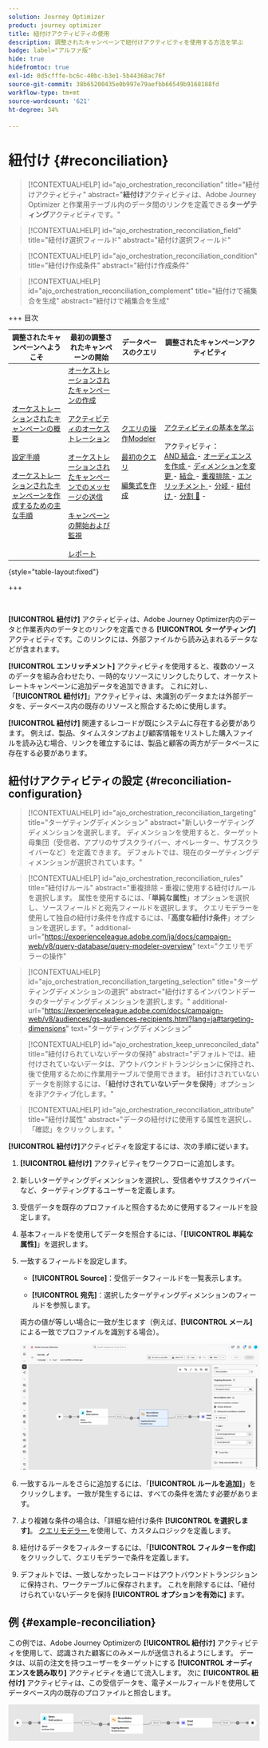 ```yaml
---
solution: Journey Optimizer
product: journey optimizer
title: 紐付けアクティビティの使用
description: 調整されたキャンペーンで紐付けアクティビティを使用する方法を学ぶ
badge: label="アルファ版"
hide: true
hidefromtoc: true
exl-id: 0d5cfffe-bc6c-40bc-b3e1-5b44368ac76f
source-git-commit: 38b65200435e0b997e79aefbb66549b9168188fd
workflow-type: tm+mt
source-wordcount: '621'
ht-degree: 34%

---
```


# 紐付け {#reconciliation}

>[!CONTEXTUALHELP]
>id="ajo_orchestration_reconciliation"
>title="紐付けアクティビティ"
>abstract="**紐付け**&#x200B;アクティビティは、Adobe Journey Optimizer と作業用テーブル内のデータ間のリンクを定義できる&#x200B;**ターゲティング**&#x200B;アクティビティです。"

>[!CONTEXTUALHELP]
>id="ajo_orchestration_reconciliation_field"
>title="紐付け選択フィールド"
>abstract="紐付け選択フィールド"

>[!CONTEXTUALHELP]
>id="ajo_orchestration_reconciliation_condition"
>title="紐付け作成条件"
>abstract="紐付け作成条件"

>[!CONTEXTUALHELP]
>id="ajo_orchestration_reconciliation_complement"
>title="紐付けで補集合を生成"
>abstract="紐付けで補集合を生成"

+++ 目次

| 調整されたキャンペーンへようこそ | 最初の調整されたキャンペーンの開始 | データベースのクエリ | 調整されたキャンペーンアクティビティ |
|---|---|---|---|
| [ オーケストレーションされたキャンペーンの概要 ](../gs-orchestrated-campaigns.md)<br/><br/>[ 設定手順 ](../configuration-steps.md)<br/><br/>[ オーケストレーションされたキャンペーンを作成するための主な手順 ](../gs-campaign-creation.md) | [ オーケストレーションされたキャンペーンの作成 ](../create-orchestrated-campaign.md)<br/><br/>[ アクティビティのオーケストレーション ](../orchestrate-activities.md)<br/><br/>[ オーケストレーションされたキャンペーンでのメッセージの送信 ](../send-messages.md)<br/><br/>[ キャンペーンの開始および監視 ](../start-monitor-campaigns.md)<br/><br/>[ レポート ](../reporting-campaigns.md) | [ クエリの操作Modeler](../orchestrated-rule-builder.md)<br/><br/>[ 最初のクエリ ](../build-query.md)<br/><br/>[ 編集式を作成 ](../edit-expressions.md) | [ アクティビティの基本を学ぶ ](about-activities.md)<br/><br/> アクティビティ：<br/>[AND 結合 ](and-join.md) - [ オーディエンスを作成 ](build-audience.md) - [ ディメンションを変更 ](change-dimension.md) - [ 結合 ](combine.md) - [ 重複排除 ](deduplication.md) - [ エンリッチメント ](enrichment.md) - [ 分岐 ](fork.md) - [ 紐付け ](reconciliation.md) - [ 分割 ](split.md) [&#128279;](wait.md) - |

{style="table-layout:fixed"}

+++

<br/>

**[!UICONTROL 紐付け]** アクティビティは、Adobe Journey Optimizer内のデータと作業表内のデータとのリンクを定義できる **[!UICONTROL ターゲティング]** アクティビティです。このリンクには、外部ファイルから読み込まれるデータなどが含まれます。

**[!UICONTROL エンリッチメント]** アクティビティを使用すると、複数のソースのデータを組み合わせたり、一時的なリソースにリンクしたりして、オーケストレートキャンペーンに追加データを追加できます。 これに対し、「**[!UICONTROL 紐付け]**」アクティビティは、未識別のデータまたは外部データを、データベース内の既存のリソースと照合するために使用します。

**[!UICONTROL 紐付け]** 関連するレコードが既にシステムに存在する必要があります。 例えば、製品、タイムスタンプおよび顧客情報をリストした購入ファイルを読み込む場合、リンクを確立するには、製品と顧客の両方がデータベースに存在する必要があります。

## 紐付けアクティビティの設定 {#reconciliation-configuration}

>[!CONTEXTUALHELP]
>id="ajo_orchestration_reconciliation_targeting"
>title="ターゲティングディメンション"
>abstract="新しいターゲティングディメンションを選択します。 ディメンションを使用すると、ターゲット母集団（受信者、アプリのサブスクライバー、オペレーター、サブスクライバーなど）を定義できます。 デフォルトでは、現在のターゲティングディメンションが選択されています。"

>[!CONTEXTUALHELP]
>id="ajo_orchestration_reconciliation_rules"
>title="紐付けルール"
>abstract="重複排除 - 重複に使用する紐付けルールを選択します。 属性を使用するには、「**単純な属性**」オプションを選択し、ソースフィールドと宛先フィールドを選択します。 クエリモデラーを使用して独自の紐付け条件を作成するには、「**高度な紐付け条件**」オプションを選択します。"
>additional-url="https://experienceleague.adobe.com/ja/docs/campaign-web/v8/query-database/query-modeler-overview" text="クエリモデラーの操作"

>[!CONTEXTUALHELP]
>id="ajo_orchestration_reconciliation_targeting_selection"
>title="ターゲティングディメンションの選択"
>abstract="紐付けするインバウンドデータのターゲティングディメンションを選択します。"
>additional-url="https://experienceleague.adobe.com/docs/campaign-web/v8/audiences/gs-audiences-recipients.html?lang=ja#targeting-dimensions" text="ターゲティングディメンション"

>[!CONTEXTUALHELP]
>id="ajo_orchestration_keep_unreconciled_data"
>title="紐付けられていないデータの保持"
>abstract="デフォルトでは、紐付けされていないデータは、アウトバウンドトランジションに保持され、後で使用するために作業用テーブルで使用できます。 紐付けされていないデータを削除するには、「**紐付けされていないデータを保持**」オプションを非アクティブ化します。"

>[!CONTEXTUALHELP]
>id="ajo_orchestration_reconciliation_attribute"
>title="紐付け属性"
>abstract="データの紐付けに使用する属性を選択し、「確認」をクリックします。"

**[!UICONTROL 紐付け]**&#x200B;アクティビティを設定するには、次の手順に従います。

1. **[!UICONTROL 紐付け]** アクティビティをワークフローに追加します。

1. 新しいターゲティングディメンションを選択し、受信者やサブスクライバーなど、ターゲティングするユーザーを定義します。

1. 受信データを既存のプロファイルと照合するために使用するフィールドを設定します。

1. 基本フィールドを使用してデータを照合するには、「**[!UICONTROL 単純な属性]**」を選択します。

1. 一致するフィールドを設定します。

   * **[!UICONTROL Source]**：受信データフィールドを一覧表示します。

   * **[!UICONTROL 宛先]**：選択したターゲティングディメンションのフィールドを参照します。

   両方の値が等しい場合に一致が生じます（例えば、**[!UICONTROL メール]** による一致でプロファイルを識別する場合）。

   ![](../assets/workflow-reconciliation-criteria.png)

1. 一致するルールをさらに追加するには、「**[!UICONTROL ルールを追加]**」をクリックします。 一致が発生するには、すべての条件を満たす必要があります。

1. より複雑な条件の場合は、「詳細な紐付け条件 **[!UICONTROL を選択します]**。 [ クエリモデラー ](../orchestrated-rule-builder.md) を使用して、カスタムロジックを定義します。

1. 紐付けるデータをフィルターするには、「**[!UICONTROL フィルターを作成]** をクリックして、クエリモデラーで条件を定義します。

1. デフォルトでは、一致しなかったレコードはアウトバウンドトランジションに保持され、ワークテーブルに保存されます。 これを削除するには、「紐付けられていないデータを保持 **[!UICONTROL オプションを有効に]** ます。

## 例 {#example-reconciliation}

この例では、Adobe Journey Optimizerの **[!UICONTROL 紐付け]** アクティビティを使用して、認識された顧客にのみメールが送信されるようにします。 データは、以前の注文を持つユーザーをターゲットにする **[!UICONTROL オーディエンスを読み取り]** アクティビティを通じて流入します。 次に **[!UICONTROL 紐付け]** アクティビティは、この受信データを、電子メールフィールドを使用してデータベース内の既存のプロファイルと照合します。

![](../assets/workflow-reconciliation-sample-1.0.png)
